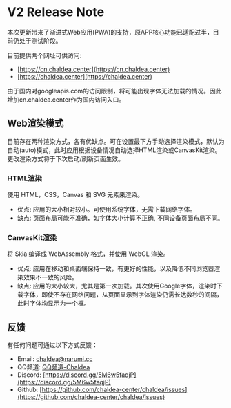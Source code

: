 # V2 Release Note

本次更新带来了渐进式Web应用(PWA)的支持，原APP核心功能已适配过半，目前仍处于测试阶段。

目前提供两个网址可供访问: 
- [https://cn.chaldea.center](https://cn.chaldea.center)
- [https://chaldea.center](https://chaldea.center)

由于国内对googleapis.com的访问限制，将可能出现字体无法加载的情况。因此增加cn.chaldea.center作为国内访问入口。

## Web渲染模式

目前存在两种渲染方式，各有优缺点。可在设置最下方手动选择渲染模式，默认为自动(auto)模式，此时应用根据设备情况自动选择HTML渲染或CanvasKit渲染。
更改渲染方式将于下次启动/刷新页面生效。

### HTML渲染
使用 HTML，CSS，Canvas 和 SVG 元素来渲染。
- 优点: 应用的大小相对较小。可使用系统字体，无需下载网络字体。
- 缺点: 页面布局可能不准确，如字体大小计算不正确, 不同设备页面布局不同。

### CanvasKit渲染
将 Skia 编译成 WebAssembly 格式，并使用 WebGL 渲染。
- 优点: 应用在移动和桌面端保持一致，有更好的性能，以及降低不同浏览器渲染效果不一致的风险。
- 缺点: 应用的大小较大，尤其是第一次加载。其次使用Google字体，渲染时下载字体，即使不存在网络问题，从页面显示到字体渲染仍需长达数秒的间隔，此时字体均显示为一个框。

## 反馈

有任何问题可通过以下方式反馈：

* Email: [chaldea@narumi.cc](mailto:chaldea.narumi.cc)
* QQ频道: [QQ频道-Chaldea](https://qun.qq.com/qqweb/qunpro/share?_wv=3&_wwv=128&inviteCode=1bVHFW&from=181074&biz=ka&shareSource=5)
* Discord: [https://discord.gg/5M6w5faqjP](https://discord.gg/5M6w5faqjP)
* Github: [https://github.com/chaldea-center/chaldea/issues](https://github.com/chaldea-center/chaldea/issues)

